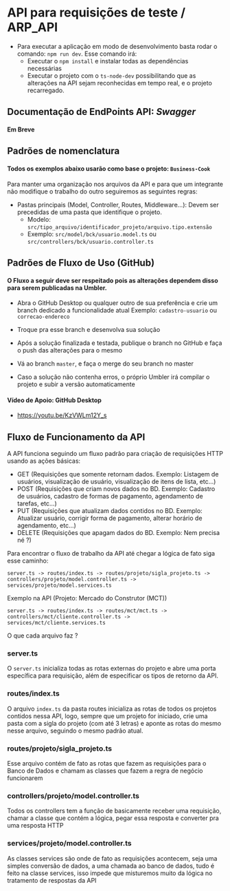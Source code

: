 # API para requisições de teste / ARP_API

- Para executar a aplicação em modo de desenvolvimento basta rodar o comando: `npm run dev`. Esse comando irá:
   - Executar o `npm install` e instalar todas as dependências necessárias
   - Executar o projeto com o `ts-node-dev` possibilitando que as alterações na API sejam reconhecidas em tempo real, e o projeto recarregado.

## Documentação de EndPoints API: _Swagger_
#### Em Breve

## Padrões de nomenclatura
#### Todos os exemplos abaixo usarão como base o projeto: `Business-Cook`

Para manter uma organização nos arquivos da API e para que um integrante não modifique o trabalho do outro seguiremos as seguintes regras:

- Pastas principais (Model, Controller, Routes, Middleware...): 
Devem ser precedidas de uma pasta que identifique o projeto.
   - Modelo: `src/tipo_arquivo/identificador_projeto/arquivo.tipo.extensão`
   - Exemplo: `src/model/bck/usuario.model.ts` ou `src/controllers/bck/usuario.controller.ts`
   

## Padrões de Fluxo de Uso (GitHub)

#### O Fluxo a seguir deve ser respeitado pois as alterações dependem disso para serem publicadas na Umbler.

 - Abra o GitHub Desktop ou qualquer outro de sua preferência e crie um branch dedicado a funcionalidade atual
      Exemplo: `cadastro-usuario` ou `correcao-endereco`

 - Troque pra esse branch e desenvolva sua solução
 - Após a solução finalizada e testada, publique o branch no GitHub e faça o push das alterações para o mesmo
 - Vá ao branch `master`, e faça o merge do seu branch no master
 - Caso a solução não contenha erros, o próprio Umbler irá compilar o projeto e subir a versão automaticamente

#### Vídeo de Apoio: GitHub Desktop
 - https://youtu.be/KzVWLm12Y_s


## Fluxo de Funcionamento da API

A API funciona seguindo um fluxo padrão para criação de requisições HTTP usando as ações básicas:

 - GET  (Requisições que somente retornam dados. Exemplo: Listagem de usuários, visualização de usuário, visualização de itens de lista, etc...)
 - POST (Requisições que criam novos dados no BD. Exemplo: Cadastro de usuários, cadastro de formas de pagamento, agendamento de tarefas, etc...)
 - PUT  (Requisições que atualizam dados contidos no BD. Exemplo: Atualizar usuário, corrigir forma de pagamento, alterar horário de agendamento, etc...)
 - DELETE (Requisições que apagam dados do BD. Exemplo: Nem precisa né ?)

Para encontrar o fluxo de trabalho da API até chegar a lógica de fato siga esse caminho:

`server.ts -> routes/index.ts -> routes/projeto/sigla_projeto.ts -> controllers/projeto/model.controller.ts -> services/projeto/model.services.ts`

Exemplo na API (Projeto: Mercado do Construtor (MCT))

`server.ts -> routes/index.ts -> routes/mct/mct.ts -> controllers/mct/cliente.controller.ts -> services/mct/cliente.services.ts`

O que cada arquivo faz ?

### server.ts
O `server.ts` inicializa todas as rotas externas do projeto e abre uma porta específica para requisição, além de especificar os tipos de retorno da API.

### routes/index.ts
O arquivo `index.ts` da pasta routes inicializa as rotas de todos os projetos contidos nessa API, logo, sempre que um projeto for iniciado, crie uma pasta com a sigla do projeto (com até 3 letras) e aponte as rotas do mesmo nesse arquivo, seguindo o mesmo padrão atual.

### routes/projeto/sigla_projeto.ts
Esse arquivo contém de fato as rotas que fazem as requisições para o Banco de Dados e chamam as classes que fazem a regra de negócio funcionarem

### controllers/projeto/model.controller.ts
Todos os controllers tem a função de basicamente receber uma requisição, chamar a classe que contém a lógica, pegar essa resposta e converter pra uma resposta HTTP

### services/projeto/model.controller.ts
As classes services são onde de fato as requisições acontecem, seja uma simples conversão de dados, a uma chamada ao banco de dados, tudo é feito na classe services, isso impede que misturemos muito da lógica no tratamento de respostas da API

